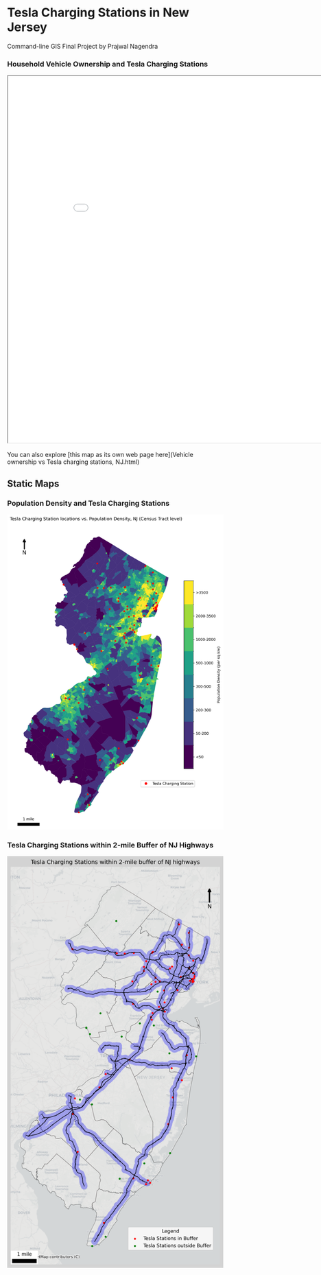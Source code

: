 # Tesla Charging Stations in New Jersey

Command-line GIS Final Project 
by Prajwal Nagendra

### Household Vehicle Ownership and Tesla Charging Stations
<iframe src="Vehicle ownership vs Tesla charging stations, NJ.html" height="855" width="905"></iframe>

You can also explore [this map as its own web page here](Vehicle ownership vs Tesla charging stations, NJ.html)

## Static Maps

### Population Density and Tesla Charging Stations
![Population Density and Tesla Charging Stations](NJ_Tesla_Charging_Stations_popdensity.png)

### Tesla Charging Stations within 2-mile Buffer of NJ Highways
![Tesla Charging Stations within 2-mile Buffer of NJ Highways](NJ_Tesla_Charging_Stations_within_2mile_Highwaybuffer.png)
